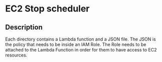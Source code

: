 # EC2 Stop scheduler
## Description
Each directory contains a Lambda function and a JSON file. The JSON is the policy that needs to be inside an IAM Role. The Role needs to be attached to the Lambda Function in order for them to have access to EC2 resources.
